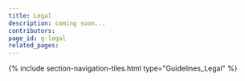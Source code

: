 ```yaml
---
title: Legal
description: coming soon...
contributors: 
page_id: g-legal
related_pages: 
---
```


{% include section-navigation-tiles.html type="Guidelines_Legal" %}